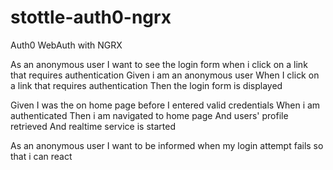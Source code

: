 # stottle-auth0-ngrx

Auth0 WebAuth with NGRX

As an anonymous user I want to see the login form when i click on a link that requires authentication
Given i am an anonymous user
When I click on a link that requires authentication
Then the login form is displayed

Given I was the on home page before I entered valid credentials
When i am authenticated
Then i am navigated to home page
And users' profile retrieved
And realtime service is started

As an anonymous user I want to be informed when my login attempt fails so that i can react
